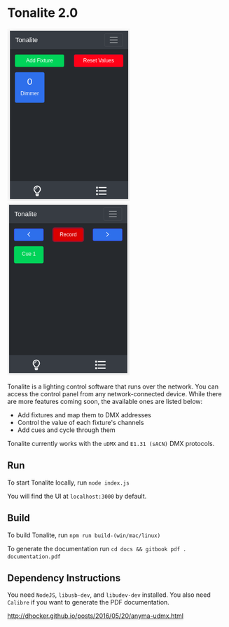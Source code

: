 # Tonalite 2.0

![Tonalite fixtures](docs/images/fixture_added.png)
![Tonalite cues](docs/images/cue_recorded.png)

Tonalite is a lighting control software that runs over the network. You can access the control panel from any network-connected device. While there are more features coming soon, the available ones are listed below:

- Add fixtures and map them to DMX addresses
- Control the value of each fixture's channels
- Add cues and cycle through them

Tonalite currently works with the `uDMX` and `E1.31 (sACN)` DMX protocols.

## Run

To start Tonalite locally, run `node index.js`

You will find the UI at `localhost:3000` by default.

## Build

To build Tonalite, run `npm run build-(win/mac/linux)`

To generate the documentation run `cd docs && gitbook pdf . documentation.pdf`

## Dependency Instructions

You need `NodeJS`, `libusb-dev`, and `libudev-dev` installed. You also need `Calibre` if you want to generate the PDF documentation.

http://dhocker.github.io/posts/2016/05/20/anyma-udmx.html